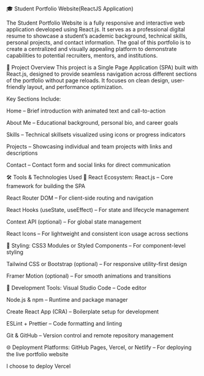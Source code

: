 🎓 Student Portfolio Website(ReactJS Application)

The Student Portfolio Website is a fully responsive and interactive web application developed using React.js. It serves as a professional digital resume to showcase a student’s academic background, technical skills, personal projects, and contact information. The goal of this portfolio is to create a centralized and visually appealing platform to demonstrate capabilities to potential recruiters, mentors, and institutions.

🚀 Project Overview
This project is a Single Page Application (SPA) built with React.js, designed to provide seamless navigation across different sections of the portfolio without page reloads. It focuses on clean design, user-friendly layout, and performance optimization.

Key Sections Include:

Home – Brief introduction with animated text and call-to-action

About Me – Educational background, personal bio, and career goals

Skills – Technical skillsets visualized using icons or progress indicators

Projects – Showcasing individual and team projects with links and descriptions

Contact – Contact form and social links for direct communication

🛠️ Tools & Technologies Used
🔷 React Ecosystem:
React.js – Core framework for building the SPA

React Router DOM – For client-side routing and navigation

React Hooks (useState, useEffect) – For state and lifecycle management

Context API (optional) – For global state management

React Icons – For lightweight and consistent icon usage across sections

🎨 Styling:
CSS3 Modules or Styled Components – For component-level styling

Tailwind CSS or Bootstrap (optional) – For responsive utility-first design

Framer Motion (optional) – For smooth animations and transitions

🧰 Development Tools:
Visual Studio Code – Code editor

Node.js & npm – Runtime and package manager

Create React App (CRA) – Boilerplate setup for development

ESLint + Prettier – Code formatting and linting

Git & GitHub – Version control and remote repository management

🌐 Deployment Platforms:
GitHub Pages, Vercel, or Netlify – For deploying the live portfolio website

I choose to deploy Vercel

